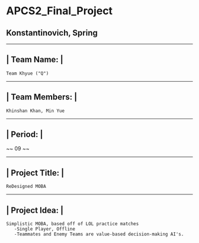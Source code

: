# APCS2_Final_Project
<h2> Konstantinovich, Spring</h2>

 -------------
| Team Name: |
 -------------
 
~~~~~~~~~~~~~~~~~
Team Khyue ("Q")
~~~~~~~~~~~~~~~~~

 ----------------
| Team Members: |
 ----------------
 
~~~~~~~~~~~~~~~~~~~~~~~
Khinshan Khan, Min Yue
~~~~~~~~~~~~~~~~~~~~~~~

 ----------
| Period: |
 ----------
 
~~
09
~~

 ----------------
| Project Title: |
 ----------------
 
~~~~~~~~~~~~~~~~~~~~~~~
ReDesigned MOBA
~~~~~~~~~~~~~~~~~~~~~~~

 ---------------
| Project Idea: |
 ---------------
 
~~~~~~~~~~~~~~~~~~~~~~~
Simplistic MOBA, based off of LOL practice matches
   -Single Player, Offline
   -Teammates and Enemy Teams are value-based decision-making AI's.
~~~~~~~~~~~~~~~~~~~~~~~
